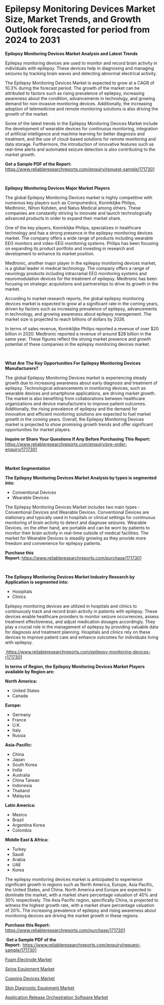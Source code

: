 <p><h1>Epilepsy Monitoring Devices Market Size, Market Trends, and Growth Outlook forecasted for period from 2024 to 2031</h1></p><p><strong>Epilepsy Monitoring Devices Market Analysis and Latest Trends</strong></p>
<p><p>Epilepsy monitoring devices are used to monitor and record brain activity in individuals with epilepsy. These devices help in diagnosing and managing seizures by tracking brain waves and detecting abnormal electrical activity.</p><p>The Epilepsy Monitoring Devices Market is expected to grow at a CAGR of 10.3% during the forecast period. The growth of the market can be attributed to factors such as rising prevalence of epilepsy, increasing awareness about the condition, advancements in technology, and growing demand for non-invasive monitoring devices. Additionally, the increasing adoption of telemedicine and remote monitoring solutions is also driving the growth of the market.</p><p>Some of the latest trends in the Epilepsy Monitoring Devices Market include the development of wearable devices for continuous monitoring, integration of artificial intelligence and machine learning for better diagnosis and treatment, and the use of cloud-based solutions for remote monitoring and data storage. Furthermore, the introduction of innovative features such as real-time alerts and automated seizure detection is also contributing to the market growth.</p></p>
<p><strong>Get a Sample PDF of the Report:&nbsp;</strong> <a href="https://www.reliableresearchreports.com/enquiry/request-sample/1717301">https://www.reliableresearchreports.com/enquiry/request-sample/1717301</a></p>
<p>&nbsp;</p>
<p><strong>Epilepsy Monitoring Devices Major Market Players</strong></p>
<p><p>The global Epilepsy Monitoring Devices market is highly competitive with numerous key players such as Compumedics, Koninklijke Philips, Medtronic, Nihon Kohden, and Natus Medical among others. These companies are constantly striving to innovate and launch technologically advanced products in order to expand their market share.</p><p>One of the key players, Koninklijke Philips, specializes in healthcare technology and has a strong presence in the epilepsy monitoring devices market. The company offers a wide range of products including wearable EEG monitors and video-EEG monitoring systems. Philips has been focusing on expanding its product portfolio and investing in research and development to enhance its market position. </p><p>Medtronic, another major player in the epilepsy monitoring devices market, is a global leader in medical technology. The company offers a range of neurology products including intracranial EEG monitoring systems and neuromodulation devices for the treatment of epilepsy. Medtronic has been focusing on strategic acquisitions and partnerships to drive its growth in the market.</p><p>According to market research reports, the global epilepsy monitoring devices market is expected to grow at a significant rate in the coming years, driven by factors such as increasing prevalence of epilepsy, advancements in technology, and growing awareness about epilepsy management. The market size is projected to reach billions of dollars by 2026.</p><p>In terms of sales revenue, Koninklijke Philips reported a revenue of over $20 billion in 2020. Medtronic reported a revenue of around $28 billion in the same year. These figures reflect the strong market presence and growth potential of these companies in the epilepsy monitoring devices market.</p></p>
<p>&nbsp;</p>
<p><strong>What Are The Key Opportunities For Epilepsy Monitoring Devices Manufacturers?</strong></p>
<p><p>The global Epilepsy Monitoring Devices market is experiencing steady growth due to increasing awareness about early diagnosis and treatment of epilepsy. Technological advancements in monitoring devices, such as wearable devices and smartphone applications, are driving market growth. The market is also benefiting from collaborations between healthcare organizations and device manufacturers to improve patient outcomes. Additionally, the rising prevalence of epilepsy and the demand for innovative and efficient monitoring solutions are expected to fuel market growth in the coming years. Overall, the Epilepsy Monitoring Devices market is projected to show promising growth trends and offer significant opportunities for market players.</p></p>
<p><strong>Inquire or Share Your Questions If Any Before Purchasing This Report:</strong> <a href="https://www.reliableresearchreports.com/enquiry/pre-order-enquiry/1717301">https://www.reliableresearchreports.com/enquiry/pre-order-enquiry/1717301</a></p>
<p>&nbsp;</p>
<p><strong>Market Segmentation</strong></p>
<p><strong>The Epilepsy Monitoring Devices Market Analysis by types is segmented into:</strong></p>
<p><ul><li>Conventional Devices</li><li>Wearable Devices</li></ul></p>
<p><p>The Epilepsy Monitoring Devices Market includes two main types - Conventional Devices and Wearable Devices. Conventional Devices are stationary and typically used in hospitals or clinical settings for continuous monitoring of brain activity to detect and diagnose seizures. Wearable Devices, on the other hand, are portable and can be worn by patients to monitor their brain activity in real-time outside of medical facilities. The market for Wearable Devices is steadily growing as they provide more freedom and convenience for epilepsy patients.</p></p>
<p><strong>Purchase this Report:&nbsp;</strong><a href="https://www.reliableresearchreports.com/purchase/1717301">https://www.reliableresearchreports.com/purchase/1717301</a></p>
<p>&nbsp;</p>
<p><strong>The Epilepsy Monitoring Devices Market Industry Research by Application is segmented into:</strong></p>
<p><ul><li>Hosipitals</li><li>Clinics</li></ul></p>
<p><p>Epilepsy monitoring devices are utilized in hospitals and clinics to continuously track and record brain activity in patients with epilepsy. These devices enable healthcare providers to monitor seizure occurrences, assess treatment effectiveness, and adjust medication dosages accordingly. They play a crucial role in the management of epilepsy by providing valuable data for diagnosis and treatment planning. Hospitals and clinics rely on these devices to improve patient care and enhance outcomes for individuals living with epilepsy.</p></p>
<p><a href="https://www.reliableresearchreports.com/epilepsy-monitoring-devices-r1717301">&nbsp;https://www.reliableresearchreports.com/epilepsy-monitoring-devices-r1717301</a></p>
<p><strong>In terms of Region, the Epilepsy Monitoring Devices Market Players available by Region are:</strong></p>
<p>
    <p> <strong> North America: </strong>
        <ul>
            <li>United States</li>
            <li>Canada</li>
        </ul>
        </p> 
    <p> <strong> Europe: </strong>
        <ul>
            <li>Germany</li>
            <li>France</li>
            <li>U.K.</li>
            <li>Italy</li>
            <li>Russia</li>
        </ul>
        </p> 
    <p> <strong> Asia-Pacific: </strong>
        <ul>
            <li>China</li>
            <li>Japan</li>
            <li>South Korea</li>
            <li>India</li>
            <li>Australia</li>
            <li>China Taiwan</li>
            <li>Indonesia</li>
            <li>Thailand</li>
            <li>Malaysia</li>
        </ul>
        </p> 
    <p> <strong> Latin America: </strong>
        <ul>
            <li>Mexico</li>
            <li>Brazil</li>
            <li>Argentina Korea</li>
            <li>Colombia</li>
        </ul>
        </p> 
    <p> <strong> Middle East & Africa: </strong>
        <ul>
            <li>Turkey</li>
            <li>Saudi</li>
            <li>Arabia</li>
            <li>UAE</li>
            <li>Korea</li>
        </ul>
    </p>
    </p>
<p><p>The epilepsy monitoring devices market is anticipated to experience significant growth in regions such as North America, Europe, Asia Pacific, the United States, and China. North America and Europe are expected to dominate the market, with a market share percentage valuation of 40% and 30% respectively. The Asia Pacific region, specifically China, is projected to witness the highest growth rate, with a market share percentage valuation of 20%. The increasing prevalence of epilepsy and rising awareness about monitoring devices are driving the market growth in these regions.</p></p>
<p><strong>Purchase this Report: </strong><a href="https://www.reliableresearchreports.com/purchase/1717301">https://www.reliableresearchreports.com/purchase/1717301</a></p>
<p>&nbsp;<strong>Get a Sample PDF of the Report:&nbsp;&nbsp;</strong><a href="https://www.reliableresearchreports.com/enquiry/request-sample/1717301">https://www.reliableresearchreports.com/enquiry/request-sample/1717301</a></p>
<p><strong></strong></p>
<p><p><a href="https://medium.com/@v8581137/future-trends-in-global-foam-electrode-market-market-insights-and-analysis-from-2024-to-2031-in-829e30a883da">Foam Electrode Market</a></p><p><a href="https://github.com/gcimaudf65/Market-Research-Report-List-2/blob/main/spine-equipment-market.md">Spine Equipment Market</a></p><p><a href="https://github.com/sardarp081/Market-Research-Report-List-2/blob/main/cupping-devices-market.md">Cupping Devices Market</a></p><p><a href="https://github.com/dmmanir420/Market-Research-Report-List-2/blob/main/skin-diagnostic-equipment-market.md">Skin Diagnostic Equipment Market</a></p><p><a href="https://issuu.com/reportprime-2/docs/application-release-orchestration-software-market-">Application Release Orchestration Software Market</a></p></p>